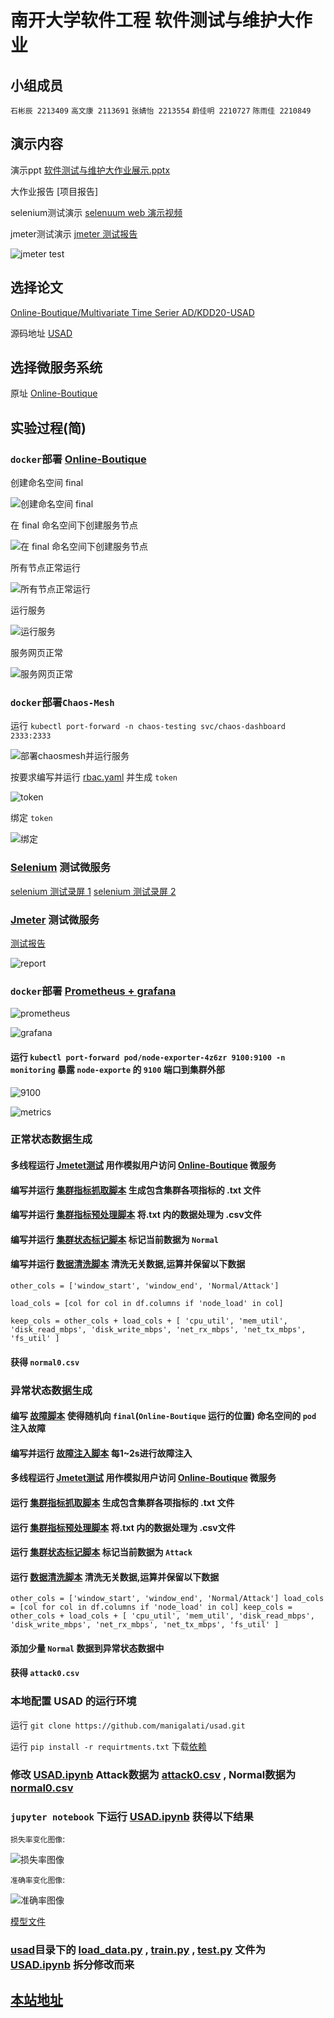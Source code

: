 # 南开大学软件工程 软件测试与维护大作业
## 小组成员
 `石彬辰 2213409`
 `高文康 2113691`
 `张婧怡 2213554`
 `蔚佳明 2210727`
 `陈雨佳 2210849`
## 演示内容

演示ppt [软件测试与维护大作业展示.pptx](./docs/软件测试与维护大作业展示.pptx)

大作业报告 [项目报告]

selenium测试演示 [selenuum web 演示视频](./docs/assets/Selenium_web_test.mp4)

jmeter测试演示 [jmeter 测试报告](./Online-Boutique_test/report-output/index.html)

![jmeter test](./docs/assets/img13.png)

## 选择论文 
[Online-Boutique/Multivariate Time Serier AD/KDD20-USAD](./docs/KDD20-USAD.pdf)

源码地址 [USAD](https://github.com/manigalati/usad)
## 选择微服务系统 
原址  [Online-Boutique ](https://github.com/JoinFyc/Online-Boutique)
## 实验过程(简)
### `docker`部署 [Online-Boutique](./Online-Boutique/)

创建命名空间 final

![创建命名空间 `final`](./docs/assets/img1.png)

在 final 命名空间下创建服务节点

![在 final 命名空间下创建服务节点](./docs/assets/img2.png)

所有节点正常运行

![所有节点正常运行](./docs/assets/img3.png)

运行服务

![运行服务](./docs/assets/img4.png)

服务网页正常

![服务网页正常](./docs/assets/img5.png)
### `docker`部署`Chaos-Mesh`

运行 `kubectl port-forward -n chaos-testing svc/chaos-dashboard 2333:2333`

![部署chaosmesh并运行服务](./docs/assets/img6.png)

按要求编写并运行 [rbac.yaml](./chaosMesh/rbac.yaml) 并生成 `token`

![token](./docs/assets/img7.png)

绑定 `token`

![绑定](./docs/assets/img8.png)

### [Selenium](./Online-Boutique_test/selenium_test.py) 测试微服务

[selenium 测试录屏 1](./docs/assets/Selenium_test.mp4)
[selenium 测试录屏 2](./docs/assets/Selenium_web_test.mp4)

### [Jmeter](./Online-Boutique_test/test.jmx) 测试微服务

[测试报告](./Online-Boutique_test/report-output/index.html)

![report](./docs/assets/img13.png)

### `docker`部署 [Prometheus + grafana](./manifests-monitoring/)

![prometheus](./docs/assets/img14.png)

![grafana](./docs/assets/img15.png)

#### 运行 `kubectl port-forward pod/node-exporter-4z6zr 9100:9100 -n monitoring` 暴露 `node-exporte` 的 `9100` 端口到集群外部

![9100](./docs/assets/img16.png)

![metrics](./docs/assets/img17.png)

### 正常状态数据生成
#### 多线程运行 [Jmetet测试](./Online-Boutique_test/test.jmx) 用作模拟用户访问 [Online-Boutique](./Online-Boutique/) 微服务
#### 编写并运行 [集群指标抓取脚本](./data/prometheus_log.py) 生成包含集群各项指标的 .txt 文件
#### 编写并运行 [集群指标预处理脚本](./data/data_csv_1.py) 将.txt 内的数据处理为 .csv文件
#### 编写并运行 [集群状态标记脚本](./data/data_label_2.py) 标记当前数据为 `Normal`
#### 编写并运行 [数据清洗脚本](./data/data_clean_3.py) 清洗无关数据,运算并保留以下数据

`other_cols = ['window_start', 'window_end', 'Normal/Attack']`

`load_cols = [col for col in df.columns if 'node_load' in col]`

`keep_cols = other_cols + load_cols + [
    'cpu_util', 'mem_util',
    'disk_read_mbps', 'disk_write_mbps',
    'net_rx_mbps', 'net_tx_mbps',
    'fs_util'
]`

#### 获得 `normal0.csv`
### 异常状态数据生成
#### 编写 [故障脚本](./chaosMesh/pod-kill.yaml) 使得随机向 `final`(`Online-Boutique` 运行的位置) 命名空间的 `pod` 注入故障
#### 编写并运行 [故障注入脚本](./chaosMesh/pod_kill.py) 每1~2s进行故障注入
#### 多线程运行 [Jmetet测试](./Online-Boutique_test/test.jmx) 用作模拟用户访问 [Online-Boutique](./Online-Boutique/) 微服务
#### 运行 [集群指标抓取脚本](./data/prometheus_log.py) 生成包含集群各项指标的 .txt 文件
#### 运行 [集群指标预处理脚本](./data/data_csv_1.py) 将.txt 内的数据处理为 .csv文件
#### 运行 [集群状态标记脚本](./data/data_label_2.py) 标记当前数据为 `Attack`
#### 运行 [数据清洗脚本](./data/data_clean_3.py) 清洗无关数据,运算并保留以下数据
`
other_cols = ['window_start', 'window_end', 'Normal/Attack']
load_cols = [col for col in df.columns if 'node_load' in col]
keep_cols = other_cols + load_cols + [
    'cpu_util', 'mem_util',
    'disk_read_mbps', 'disk_write_mbps',
    'net_rx_mbps', 'net_tx_mbps',
    'fs_util'
]
`
#### 添加少量 `Normal` 数据到异常状态数据中
#### 获得 `attack0.csv`
### 本地配置 USAD 的运行环境
运行 `git clone https://github.com/manigalati/usad.git`

运行 `pip install -r requirtments.txt` 下载[依赖](requirements.txt)

### 修改 [USAD.ipynb](./usad/USAD.ipynb) Attack数据为 [attack0.csv](./usad/input/attack0.csv) , Normal数据为 [normal0.csv](./usad/input/normal0.csv)
### `jupyter notebook` 下运行 [USAD.ipynb](./usad/USAD.ipynb) 获得以下结果

`损失率变化图像`:

![损失率图像](./usad/result_train.png)

`准确率变化图像`:

![准确率图像](./usad/result_test.png)

[模型文件](./usad/model.pth)
### [usad](./usad/)目录下的 [load_data.py](./usad/load_data.py) , [train.py](./usad/train.py) , [test.py](./usad/test.py) 文件为 [USAD.ipynb](./usad/USAD.ipynb) 拆分修改而来

## [本站地址](https://github.com/chen4546/KDD20-USAD-SoftwareTest.git)


